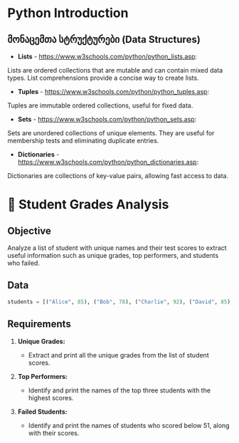 # Python Introduction

## მონაცემთა სტრუქტურები (Data Structures)

- **Lists** - https://www.w3schools.com/python/python_lists.asp:

Lists are ordered collections that are mutable and can contain mixed data types. List comprehensions provide a concise way to create lists.

- **Tuples** - https://www.w3schools.com/python/python_tuples.asp:

Tuples are immutable ordered collections, useful for fixed data.

- **Sets** - https://www.w3schools.com/python/python_sets.asp:  

Sets are unordered collections of unique elements. They are useful for membership tests and eliminating duplicate entries.

- **Dictionaries** - https://www.w3schools.com/python/python_dictionaries.asp:

Dictionaries are collections of key-value pairs, allowing fast access to data.

# 📝 Student Grades Analysis

## Objective
Analyze a list of student with unique names and their test scores to extract useful information such as unique grades, top performers, and students who failed.

## Data

```python
students = [("Alice", 85), ("Bob", 78), ("Charlie", 92), ("David", 85), ("Eve", 78), ("Frank", 85), ("Mark", 50), ("George", 21)]
```

## Requirements

1. **Unique Grades:**
   - Extract and print all the unique grades from the list of student scores.

2. **Top Performers:**
   - Identify and print the names of the top three students with the highest scores.

3. **Failed Students:**
   - Identify and print the names of students who scored below 51, along with their scores.

